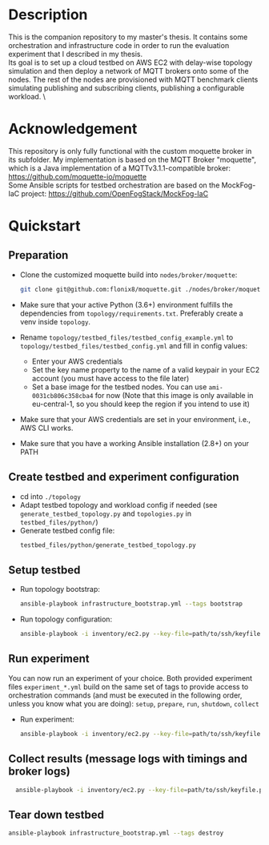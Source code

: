 # Description
This is the companion repository to my master's thesis. It contains some orchestration and infrastructure code in order to run the evaluation experiment that I described in my thesis. \
Its goal is to set up a cloud testbed on AWS EC2 with delay-wise topology simulation and then deploy a network of MQTT brokers onto some of the nodes. The rest of the nodes are provisioned with MQTT benchmark clients simulating publishing and subscribing clients, publishing a configurable workload. \

# Acknowledgement
This repository is only fully functional with the custom moquette broker in its subfolder. My implementation is based on the MQTT Broker "moquette", which is a Java implementation of a MQTTv3.1.1-compatible broker: https://github.com/moquette-io/moquette \
Some Ansible scripts for testbed orchestration are based on the MockFog-IaC project: https://github.com/OpenFogStack/MockFog-IaC

# Quickstart
## Preparation
* Clone the customized moquette build into `nodes/broker/moquette`:
  ```bash
  git clone git@github.com:flonix8/moquette.git ./nodes/broker/moquette
  ```

* Make sure that your active Python (3.6+) environment fulfills the dependencies from `topology/requirements.txt`. Preferably create a venv inside `topology`.

* Rename `topology/testbed_files/testbed_config_example.yml` to `topology/testbed_files/testbed_config.yml` and fill in config values:
  * Enter your AWS credentials
  * Set the key name property to the name of a valid keypair in your EC2 account (you must have access to the file later)
  * Set a base image for the testbed nodes. You can use `ami-0031cb806c358cba4` for now (Note that this image is only available in eu-central-1, so you should keep the region if you intend to use it)

* Make sure that your AWS credentials are set in your environment, i.e., AWS CLI works.

* Make sure that you have a working Ansible installation (2.8+) on your PATH

## Create testbed and experiment configuration
* cd into `./topology`
* Adapt testbed topology and workload config if needed (see `generate_testbed_topology.py` and `topologies.py` in `testbed_files/python/`)
* Generate testbed config file:
  ```bash
  testbed_files/python/generate_testbed_topology.py
  ```
## Setup testbed
* Run topology bootstrap:
  ```bash
  ansible-playbook infrastructure_bootstrap.yml --tags bootstrap
  ```
* Run topology configuration:
  ```bash
  ansible-playbook -i inventory/ec2.py --key-file=path/to/ssh/keyfile.pem --ssh-common-args="-o StrictHostKeyChecking=no" infrastructure_config.yml 
  ```
## Run experiment
You can now run an experiment of your choice. Both provided experiment files `experiment_*.yml` build on the same set of tags to provide access to orchestration commands (and must be executed in the following order, unless you know what you are doing): `setup`, `prepare`, `run`, `shutdown`, `collect` 

* Run experiment:
  ```bash
  ansible-playbook -i inventory/ec2.py --key-file=path/to/ssh/keyfile.pem --ssh-common-args="-o StrictHostKeyChecking=no" experiment_xy.yml --tags experiment_step_tag
  ```
  
## Collect results (message logs with timings and broker logs)
```bash
  ansible-playbook -i inventory/ec2.py --key-file=path/to/ssh/keyfile.pem --ssh-common-args="-o StrictHostKeyChecking=no" experiment_xy.yml --tags collect
  ```

## Tear down testbed
  ```bash
  ansible-playbook infrastructure_bootstrap.yml --tags destroy
  ```
